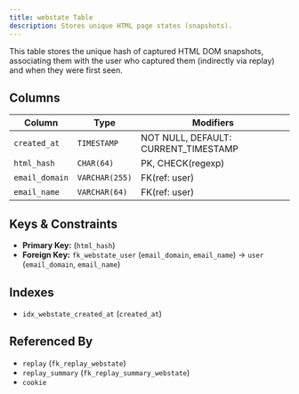 ```yaml
---
title: webstate Table
description: Stores unique HTML page states (snapshots).
---
```


This table stores the unique hash of captured HTML DOM snapshots, associating them with the user who captured them (indirectly via replay) and when they were first seen.

## Columns

| Column         | Type           | Modifiers                                    |
|----------------|----------------|----------------------------------------------|
| `created_at`   | `TIMESTAMP`    | NOT NULL, DEFAULT: CURRENT_TIMESTAMP         |
| `html_hash`    | `CHAR(64)`     | PK, CHECK(regexp)                            |
| `email_domain` | `VARCHAR(255)` | FK(ref: user)                                |
| `email_name`   | `VARCHAR(64)`  | FK(ref: user)                                |

## Keys & Constraints

- **Primary Key:** (`html_hash`)
- **Foreign Key:** `fk_webstate_user` (`email_domain`, `email_name`) -> `user` (`email_domain`, `email_name`)

## Indexes

- `idx_webstate_created_at` (`created_at`)

## Referenced By

- `replay` (`fk_replay_webstate`)
- `replay_summary` (`fk_replay_summary_webstate`)
- `cookie` 
